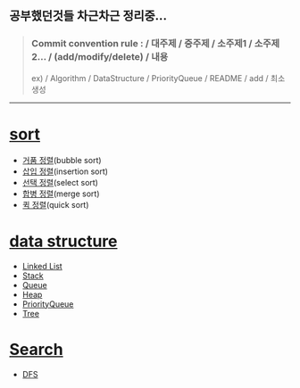 공부했던것들 차근차근 정리중...        
---------------------------------------
> ### Commit convention rule : / 대주제 / 중주제 / 소주제1 / 소주제2... / (add/modify/delete) / 내용
> ex) / Algorithm / DataStructure / PriorityQueue / README / add / 최소생성
--------------------------------------- 

  
# [sort](https://github.com/thdrlcks784/Algorithm/tree/main/sort)
  * [거품 정렬](https://github.com/thdrlcks784/Algorithm/tree/main/sort/bubble_sort)(bubble sort)  
  * [삽입 정렬](https://github.com/thdrlcks784/Algorithm/tree/main/sort/insertion_sort)(insertion sort)  
  * [선택 정렬](https://github.com/thdrlcks784/Algorithm/tree/main/sort/select_sort)(select sort)  
  * [합병 정렬](https://github.com/thdrlcks784/Algorithm/tree/main/sort/merge_sort)(merge sort)  
  * [퀵 정렬](https://github.com/thdrlcks784/Algorithm/tree/main/sort/quick_sort)(quick sort)  
# [data structure](https://github.com/thdrlcks784/Algorithm/tree/main/data_structure)  
  * [Linked List](https://github.com/thdrlcks784/Algorithm/tree/main/data_structure/Linked_List)
  * [Stack](https://github.com/thdrlcks784/Algorithm/tree/main/data_structure/Stack)
  * [Queue](https://github.com/thdrlcks784/Algorithm/tree/main/data_structure/Queue)
  * [Heap](https://github.com/thdrlcks784/Algorithm/tree/main/data_structure/Heap)
  * [PriorityQueue](https://github.com/thdrlcks784/Algorithm/tree/main/data_structure/Priority_Queue)
  * [Tree](https://github.com/thdrlcks784/Algorithm/tree/main/data_structure/Tree)
# [Search](https://github.com/thdrlcks784/Algorithm/tree/main/Search)
  * [DFS](https://github.com/thdrlcks784/Algorithm/tree/main/Search/DFS)
